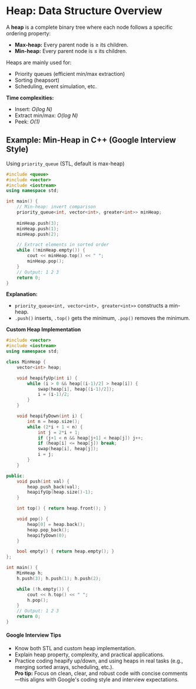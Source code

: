 # Heap: Data Structure Overview
A **heap** is a complete binary tree where each node follows a specific ordering property:
* **Max-heap:** Every parent node is ≥ its children.
* **Min-heap:** Every parent node is ≤ its children.  

Heaps are mainly used for:
* Priority queues (efficient min/max extraction)
* Sorting (heapsort)
* Scheduling, event simulation, etc.  

**Time complexities:**
* Insert: *O(log N)*
* Extract min/max: *O(log N)*
* Peek: *O(1)*

## Example: Min-Heap in C++ (Google Interview Style)
Using `priority_queue` (STL, default is max-heap)
```cpp
#include <queue>
#include <vector>
#include <iostream>
using namespace std;

int main() {
    // Min-heap: invert comparison
    priority_queue<int, vector<int>, greater<int>> minHeap;
    
    minHeap.push(3);
    minHeap.push(1);
    minHeap.push(2);

    // Extract elements in sorted order
    while (!minHeap.empty()) {
        cout << minHeap.top() << " ";
        minHeap.pop();
    }
    // Output: 1 2 3
    return 0;
}
```
**Explanation:**  
* `priority_queue<int, vector<int>, greater<int>>` constructs a min-heap.  
* `.push()` inserts, `.top()` gets the minimum, `.pop()` removes the minimum.

**Custom Heap Implementation**
  

```cpp
#include <vector>
#include <iostream>
using namespace std;

class MinHeap {
    vector<int> heap;

    void heapifyUp(int i) {
        while (i > 0 && heap[(i-1)/2] > heap[i]) {
            swap(heap[i], heap[(i-1)/2]);
            i = (i-1)/2;
        }
    }

    void heapifyDown(int i) {
        int n = heap.size();
        while (2*i + 1 < n) {
            int j = 2*i + 1;
            if (j+1 < n && heap[j+1] < heap[j]) j++;
            if (heap[i] <= heap[j]) break;
            swap(heap[i], heap[j]);
            i = j;
        }
    }

public:
    void push(int val) {
        heap.push_back(val);
        heapifyUp(heap.size()-1);
    }

    int top() { return heap.front(); }

    void pop() {
        heap[0] = heap.back();
        heap.pop_back();
        heapifyDown(0);
    }

    bool empty() { return heap.empty(); }
};

int main() {
    MinHeap h;
    h.push(3); h.push(1); h.push(2);

    while (!h.empty()) {
        cout << h.top() << " ";
        h.pop();
    }
    // Output: 1 2 3
    return 0;
}
```
#### Google Interview Tips
* Know both STL and custom heap implementation.
* Explain heap property, complexity, and practical applications.
* Practice coding heapify up/down, and using heaps in real tasks (e.g., merging sorted arrays, scheduling, etc.).  
**Pro tip:** Focus on clean, clear, and robust code with concise comments—this aligns with Google's coding style and interview expectations.
